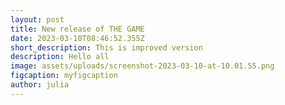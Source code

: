 ```yaml
---
layout: post
title: New release of THE GAME
date: 2023-03-10T08:46:52.355Z
short_description: This is improved version
description: Hello all
image: assets/uploads/screenshot-2023-03-10-at-10.01.55.png
figcaption: myfigcaption
author: julia
---
```

